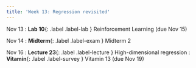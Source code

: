 ```yaml
---
title: 'Week 13: Regression revisited'
---
```


Nov 13
: **Lab 10**{: .label .label-lab } Reinforcement Learning (due Nov 15)

Nov 14
: **Midterm**{: .label .label-exam } Midterm 2

Nov 16
: **Lecture 23**{: .label .label-lecture } High-dimensional regression
: **Vitamin**{: .label .label-survey } Vitamin 13 (due Nov 19)